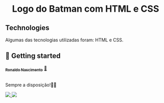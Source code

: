 <h1 align="center">
  Logo do Batman com HTML e CSS 
</h1>

## Technologies

Algumas das tecnologias utilizadas foram: HTML e CSS.

## 🔔 Getting started

<a href="https://www.linkedin.com/in/ronaldo-nascimento-1b50548a/">
 <!-- <img style="border-radius: 50%;" src="" width="100px;" alt=""/> -->
 <!-- <br /> -->
 <sub><b>Ronaldo Nascimento</b></sub></a>  <a href="https://www.linkedin.com/in/ronaldo-nascimento-1b50548a/" title="LinkedIn">🚀</a>


<br> Sempre a disposição!👋🏽 </br>

 <div> 
  <a href = "mailto:ronaldonascimentocg@gmail.com"><img src="https://img.shields.io/badge/-Gmail-%23333?style=for-the-badge&logo=gmail&logoColor=white" target="_blank"> </a>
  <a href="https://www.linkedin.com/in/ronaldo-nascimento-1b50548a/" target="_blank"><img src="https://img.shields.io/badge/-LinkedIn-%230077B5?style=for-the-badge&logo=linkedin&logoColor=white" target="_blank"></a> 
</div>
